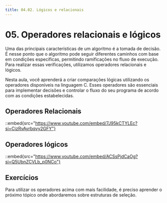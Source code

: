```yaml
---
title: 04.02. Lógicos e relacionais
---
```


# 05. Operadores relacionais e lógicos

Uma das principais características de um algoritmo é a tomada de decisão. É nesse ponto que o algoritmo pode seguir diferentes caminhos com base em condições específicas, permitindo ramificações no fluxo de execução. Para realizar essas verificações, utilizamos operadores relacionais e lógicos.

Nesta aula, você aprenderá a criar comparações lógicas utilizando os operadores disponíveis na linguagem C. Esses operadores são essenciais para implementar decisões e controlar o fluxo do seu programa de acordo com as condições estabelecidas.

## Operadores Relacionais

::embed{src="https://www.youtube.com/embed/7J95kCTYLEc?si=CizRvAyrbqvy2GFY"}

## Operadores lógicos

::embed{src="https://www.youtube.com/embed/ACSsPjdCaOg?si=Q5UbnZCVLb_p0NCo"}

## Exercícios

Para utilizar os operadores acima com mais facilidade, é preciso aprender o próximo tópico onde abordaremos sobre estruturas de seleção.

